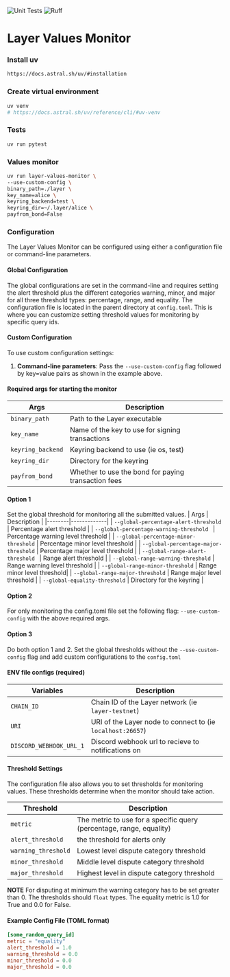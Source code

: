 ![Unit Tests](https://github.com/tellor-io/layer-values-monitor/actions/workflows/test.yml/badge.svg)
![Ruff](https://github.com/tellor-io/layer-values-monitor/actions/workflows/ruff.yml/badge.svg)

# Layer Values Monitor

### Install uv
```sh
https://docs.astral.sh/uv/#installation
```
### Create virtual environment
```sh
uv venv
# https://docs.astral.sh/uv/reference/cli/#uv-venv
```
### Tests
```sh
uv run pytest
```
### Values monitor
```sh
uv run layer-values-monitor \
--use-custom-config \
binary_path=./layer \
key_name=alice \
keyring_backend=test \
keyring_dir=~/.layer/alice \
payfrom_bond=False
```

### Configuration

The Layer Values Monitor can be configured using either a configuration file or command-line parameters.

#### Global Configuration

The global configurations are set in the command-line and requires setting the alert threshold plus the different categories warning, minor, and major for all three threshold types: percentage, range, and equality.
The configuration file is located in the parent directory at `config.toml`. This is where you can customize setting threshold values for monitoring by specific query ids.

#### Custom Configuration

To use custom configuration settings:

1. **Command-line parameters**: Pass the `--use-custom-config` flag followed by key=value pairs as shown in the example above.

#### Required args for starting the monitor

| Args | Description |
|--------|-------------|
| `binary_path` | Path to the Layer executable |
| `key_name` | Name of the key to use for signing transactions |
| `keyring_backend` | Keyring backend to use (ie os, test) |
| `keyring_dir` | Directory for the keyring |
| `payfrom_bond` | Whether to use the bond for paying transaction fees |

#### Option 1

Set the global threshold for monitoring all the submitted values.
| Args | Description |
|--------|-------------|
| `--global-percentage-alert-threshold` | Percentage alert threshold |
| `--global-percentage-warning-threshold ` | Percentage warning level threshold |
| `--global-percentage-minor-threshold` | Percentage minor level threshold |
| `--global-percentage-major-threshold` | Percentage major level threshold |
| `--global-range-alert-threshold ` | Range alert threshold |
| `--global-range-warning-threshold` | Range warning level threshold |
| `--global-range-minor-threshold` | Range minor level threshold|
| `--global-range-major-threshold` | Range major level threshold |
| `--global-equality-threshold` | Directory for the keyring |

#### Option 2
For only monitoring the config.toml file set the following flag: `--use-custom-config` with the above required args.

#### Option 3
Do both option 1 and 2.  Set the global thresholds without the `--use-custom-config` flag and add custom configurations to the `config.toml`

#### ENV file configs (required)
| Variables | Description |
|-----------|-------------|
| `CHAIN_ID` | Chain ID of the Layer network (ie `layer-testnet`) |
| `URI` | URI of the Layer node to connect to (ie `localhost:26657`) |
| `DISCORD_WEBHOOK_URL_1` | Discord webhook url to recieve to notifications on |

#### Threshold Settings

The configuration file also allows you to set thresholds for monitoring values. These thresholds determine when the monitor should take action.

| Threshold | Description |
|-----------|-------------|
| `metric` | The metric to use for a specific query (percentage, range, equality) |
| `alert_threshold` | the threshold for alerts only |
| `warning_threshold` | Lowest level dispute category threshold |
| `minor_threshold` | Middle level dispute category threshold |
| `major_threshold` | Highest level in  dispute category threshold |

**NOTE** For disputing at minimum the warning category has to be set greater than 0. The thresholds should `float` types. The equality metric is 1.0 for True and 0.0 for False.

#### Example Config File (TOML format)

```toml
[some_random_query_id]
metric = "equality"
alert_threshold = 1.0
warning_threshold = 0.0
minor_threshold = 0.0
major_threshold = 0.0
```